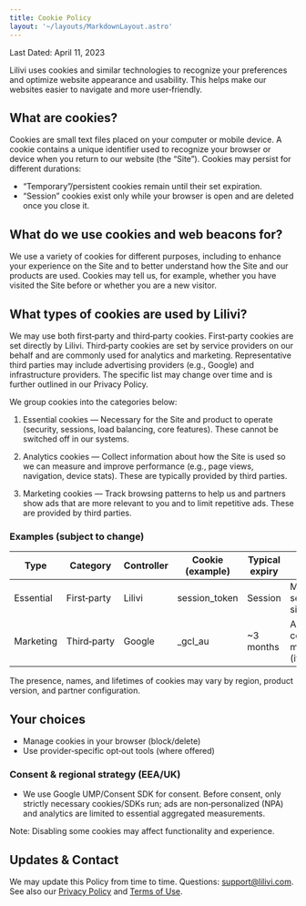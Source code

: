 ```yaml
---
title: Cookie Policy
layout: '~/layouts/MarkdownLayout.astro'
---
```


Last Dated: April 11, 2023

Lilivi uses cookies and similar technologies to recognize your preferences and optimize website appearance and usability. This helps make our websites easier to navigate and more user‑friendly.

## What are cookies?

Cookies are small text files placed on your computer or mobile device. A cookie contains a unique identifier used to recognize your browser or device when you return to our website (the “Site”). Cookies may persist for different durations:

- “Temporary”/persistent cookies remain until their set expiration.
- “Session” cookies exist only while your browser is open and are deleted once you close it.

## What do we use cookies and web beacons for?

We use a variety of cookies for different purposes, including to enhance your experience on the Site and to better understand how the Site and our products are used. Cookies may tell us, for example, whether you have visited the Site before or whether you are a new visitor.

## What types of cookies are used by Lilivi?

We may use both first‑party and third‑party cookies. First‑party cookies are set directly by Lilivi. Third‑party cookies are set by service providers on our behalf and are commonly used for analytics and marketing. Representative third parties may include advertising providers (e.g., Google) and infrastructure providers. The specific list may change over time and is further outlined in our Privacy Policy.

We group cookies into the categories below:

1. Essential cookies — Necessary for the Site and product to operate (security, sessions, load balancing, core features). These cannot be switched off in our systems.

2. Analytics cookies — Collect information about how the Site is used so we can measure and improve performance (e.g., page views, navigation, device stats). These are typically provided by third parties.

3. Marketing cookies — Track browsing patterns to help us and partners show ads that are more relevant to you and to limit repetitive ads. These are provided by third parties.

### Examples (subject to change)

| Type      | Category    | Controller | Cookie (example) | Typical expiry | Purpose                             |
| --------- | ----------- | ---------- | ---------------- | -------------- | ----------------------------------- |
| Essential | First‑party | Lilivi     | session_token    | Session        | Maintain secure sign‑in/session     |
| Marketing | Third‑party | Google     | \_gcl_au         | ~3 months      | Ads conversion measurement (if any) |

The presence, names, and lifetimes of cookies may vary by region, product version, and partner configuration.

## Your choices

- Manage cookies in your browser (block/delete)
- Use provider‑specific opt‑out tools (where offered)

### Consent & regional strategy (EEA/UK)

- We use Google UMP/Consent SDK for consent. Before consent, only strictly necessary cookies/SDKs run; ads are non‑personalized (NPA) and analytics are limited to essential aggregated measurements.

Note: Disabling some cookies may affect functionality and experience.

## Updates & Contact

We may update this Policy from time to time. Questions: [support@lilivi.com](mailto:support@lilivi.com). See also our [Privacy Policy](/en/privacy) and [Terms of Use](/en/terms).
